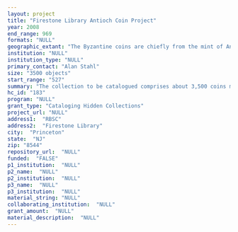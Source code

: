 ```yaml
--- 
layout: project 
title: "Firestone Library Antioch Coin Project"
year: 2008
end_range: 969
formats: "NULL"
geographic_extant: "The Byzantine coins are chiefly from the mint of Antioch. The Ummayad and Abbasid coins that have been identified are from a variety of Syrian mints."
institution: "NULL"
institution_type: "NULL"
primary_contact: "Alan Stahl"
size: "3500 objects"
start_range: "527"
summary: "The collection to be catalogued comprises about 3,500 coins minted by Byzantine and Arabic authorities excavated by the Princeton-led excavations in Antioch-on-the-Orontes (then Syria, now Turkey) between 1934 and 1939. The coins document the change of Antioch, one of the major political, economic and cultural centers of the late antique world, from the Byzantine and Mediterranean sphere in the sixth century to that of the newly-founded Islamic state, centered in the Middle East, in the course of the following four centuries. The coins are almost entirely of bronze and range from imperial Byzantine representations, through imitations of these, to totally epigraphic types. Though few of the coins bear dates in any era, they can be generally dated from the reign of Justinian I, beginning in CE 527, through the Sassanian Persian occupation of Antioch from 610 to 630, and the brief Byzantine recapture, to the Ummayad period beginning in CE 636 (AH 15), and the Abbasid Califate beginning in CE 749 (AH 132) and lasting until the Byzantine reconquest of Antioch in CE 969. These coins represent about twenty percent of the numismatic finds from Antioch in the Princeton Numismatic Collection. The other coins from the excavation are of much more straightforward attribution, and are being entered into the PrinNum online database as part of the ongoing cataloguing of the collection, carried out mainly by undergraduate students working under the supervision of the collection’s curator."
hc_id: "183"
program: "NULL"
grant_type: "Cataloging Hidden Collections"
project_url: "NULL"
address1:  "RBSC"
address2:  "Firestone Library"
city:  "Princeton"
state:  "NJ"
zip: "8544"
repository_url:  "NULL"
funded:  "FALSE"
p1_institution:  "NULL"
p2_name:  "NULL"
p2_institution:  "NULL"
p3_name:  "NULL"
p3_institution:  "NULL"
material_string: "NULL"
collaborating_institution:  "NULL"
grant_amount:  "NULL"
material_description:  "NULL"
---
```


